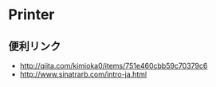 # Printer

## 便利リンク

- http://qiita.com/kimioka0/items/751e460cbb59c70379c6
- http://www.sinatrarb.com/intro-ja.html
